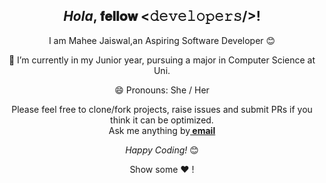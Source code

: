 <div align="center">
 <h2><i> Hola</i>, 𝐟𝐞𝐥𝐥𝐨𝐰 <𝚍𝚎𝚟𝚎𝚕𝚘𝚙𝚎𝚛𝚜/>!</h2>
</div>

<div align="center">

 I am Mahee Jaiswal,an Aspiring Software Developer 😊

 🔭 I’m currently in my Junior year, pursuing a major in Computer Science at Uni.

 😄 Pronouns: She / Her

 Please feel free to clone/fork projects, raise issues and submit PRs if you think it can be optimized. <br>
  Ask me anything by<a href="mailto:jaiswalmahee22@gmail.com"><b> email</b></a>

<i>Happy Coding!</i> 😊

Show some ❤️ !</br>

</div> 







